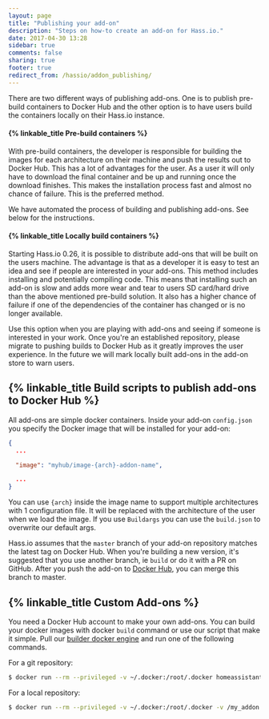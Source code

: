 ```yaml
---
layout: page
title: "Publishing your add-on"
description: "Steps on how-to create an add-on for Hass.io."
date: 2017-04-30 13:28
sidebar: true
comments: false
sharing: true
footer: true
redirect_from: /hassio/addon_publishing/
---
```


There are two different ways of publishing add-ons. One is to publish pre-build containers to Docker Hub and the other option is to have users build the containers locally on their Hass.io instance.

#### {% linkable_title Pre-build containers %}

With pre-build containers, the developer is responsible for building the images for each architecture on their machine and push the results out to Docker Hub. This has a lot of advantages for the user. As a user it will only have to download the final container and be up and running once the download finishes. This makes the installation process fast and almost no chance of failure. This is the preferred method.

We have automated the process of building and publishing add-ons. See below for the instructions.

#### {% linkable_title Locally build containers %}

Starting Hass.io 0.26, it is possible to distribute add-ons that will be built on the users machine. The advantage is that as a developer it is easy to test an idea and see if people are interested in your add-ons. This method includes installing and potentially compiling code. This means that installing such an add-on is slow and adds more wear and tear to users SD card/hard drive than the above mentioned pre-build solution. It also has a higher chance of failure if one of the dependencies of the container has changed or is no longer available.

Use this option when you are playing with add-ons and seeing if someone is interested in your work. Once you're an established repository, please migrate to pushing builds to Docker Hub as it greatly improves the user experience. In the future we will mark locally built add-ons in the add-on store to warn users.

## {% linkable_title Build scripts to publish add-ons to Docker Hub %}

All add-ons are simple docker containers. Inside your add-on `config.json` you specify the Docker image that will be installed for your add-on:

```json
{
  ...

  "image": "myhub/image-{arch}-addon-name",

  ...
}
```

You can use `{arch}` inside the image name to support multiple architectures with 1 configuration file. It will be replaced with the architecture of the user when we load the image. If you use `Buildargs` you can use the `build.json` to overwrite our default args.

Hass.io assumes that the `master` branch of your add-on repository matches the latest tag on Docker Hub. When you're building a new version, it's suggested that you use another branch, ie `build` or do it with a PR on GitHub. After you push the add-on to [Docker Hub](https://hub.docker.com/), you can merge this branch to master.

## {% linkable_title Custom Add-ons %}

You need a Docker Hub account to make your own add-ons. You can build your docker images with docker `build` command or use our script that make it simple. Pull our [builder docker engine][builder] and run one of the following commands.

For a git repository:

```bash
$ docker run --rm --privileged -v ~/.docker:/root/.docker homeassistant/amd64-builder --all -t addon-folder -r https://github.com/xy/addons -b branchname
```

For a local repository:

```bash
$ docker run --rm --privileged -v ~/.docker:/root/.docker -v /my_addon:/data homeassistant/amd64-builder --all -t /data
```

[builder]: https://github.com/home-assistant/hassio-build/tree/master/builder
